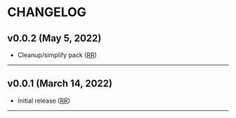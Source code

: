 # CHANGELOG

## v0.0.2 (May 5, 2022)
  * Cleanup/simplify pack ([RR])
---

## v0.0.1 (March 14, 2022)
  * Initial release ([RR])

---

[RR]: rune.ronneseth@kred.no
